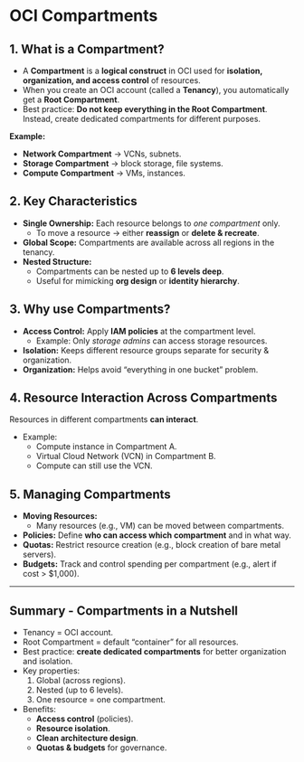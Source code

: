 # OCI Compartments

## 1. What is a Compartment?

- A **Compartment** is a **logical construct** in OCI used for **isolation, organization, and access control** of resources.
- When you create an OCI account (called a **Tenancy**), you automatically get a **Root Compartment**.
- Best practice: **Do not keep everything in the Root Compartment**. Instead, create dedicated compartments for different purposes.

**Example:**

- **Network Compartment** → VCNs, subnets.
- **Storage Compartment** → block storage, file systems.
- **Compute Compartment** → VMs, instances.

## 2. Key Characteristics

- **Single Ownership:** Each resource belongs to *one compartment* only.
    - To move a resource → either **reassign** or **delete & recreate**.
- **Global Scope:** Compartments are available across all regions in the tenancy.
- **Nested Structure:**
    - Compartments can be nested up to **6 levels deep**.
    - Useful for mimicking **org design** or **identity hierarchy**.

## 3. Why use Compartments?

- **Access Control:** Apply **IAM policies** at the compartment level.
    - Example: Only *storage admins* can access storage resources.
- **Isolation:** Keeps different resource groups separate for security & organization.
- **Organization:** Helps avoid “everything in one bucket” problem.

## 4. Resource Interaction Across Compartments

Resources in different compartments **can interact**.

- Example:
    - Compute instance in Compartment A.
    - Virtual Cloud Network (VCN) in Compartment B.
    - Compute can still use the VCN.

## 5. Managing Compartments

- **Moving Resources:**
    - Many resources (e.g., VM) can be moved between compartments.
- **Policies:** Define **who can access which compartment** and in what way.
- **Quotas:** Restrict resource creation (e.g., block creation of bare metal servers).
- **Budgets:** Track and control spending per compartment (e.g., alert if cost > $1,000).

---

## Summary - Compartments in a Nutshell

- Tenancy = OCI account.
- Root Compartment = default “container” for all resources.
- Best practice: **create dedicated compartments** for better organization and isolation.
- Key properties:
    1. Global (across regions).
    2. Nested (up to 6 levels).
    3. One resource = one compartment.
- Benefits:
    - **Access control** (policies).
    - **Resource isolation**.
    - **Clean architecture design**.
    - **Quotas & budgets** for governance.